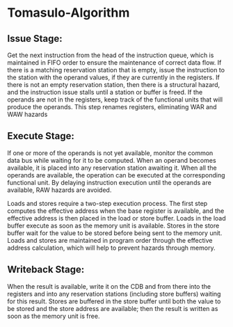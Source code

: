 # Tomasulo-Algorithm


## Issue Stage:

Get the next instruction from the head of the instruction queue, which is
maintained in FIFO order to ensure the maintenance of correct data flow. If there
is a matching reservation station that is empty, issue the instruction to the station
with the operand values, if they are currently in the registers. If there is not an
empty reservation station, then there is a structural hazard, and the instruction
issue stalls until a station or buffer is freed. If the operands are not in the registers,
keep track of the functional units that will produce the operands. This step
renames registers, eliminating WAR and WAW hazards


## Execute Stage:

If one or more of the operands is not yet available, monitor the common
data bus while waiting for it to be computed. When an operand becomes
available, it is placed into any reservation station awaiting it. When all the operands
are available, the operation can be executed at the corresponding functional
unit. By delaying instruction execution until the operands are available, RAW
hazards are avoided.

Loads and stores require a two-step execution process. The first step computes the effective address 
when the base register is available, and the effective address is then placed in the load or store buffer. 
Loads in the load buffer execute as soon as the memory unit is available. Stores in the store buffer wait for
the value to be stored before being sent to the memory unit. Loads and stores are
maintained in program order through the effective address calculation, which
will help to prevent hazards through memory.


## Writeback Stage:

When the result is available, write it on the CDB and from there
into the registers and into any reservation stations (including store buffers) waiting
for this result. Stores are buffered in the store buffer until both the value to be
stored and the store address are available; then the result is written as soon as the
memory unit is free.